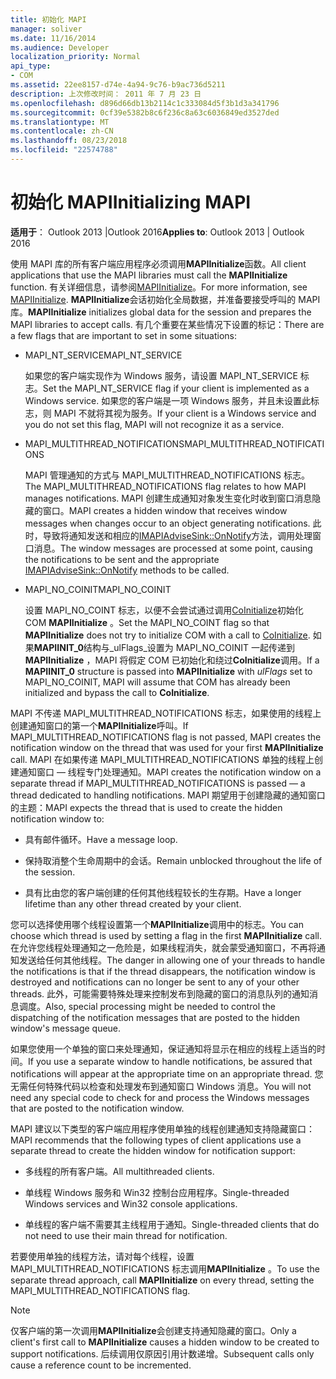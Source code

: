 ```yaml
---
title: 初始化 MAPI
manager: soliver
ms.date: 11/16/2014
ms.audience: Developer
localization_priority: Normal
api_type:
- COM
ms.assetid: 22ee8157-d74e-4a94-9c76-b9ac736d5211
description: 上次修改时间： 2011 年 7 月 23 日
ms.openlocfilehash: d896d66db13b2114c1c333084d5f3b1d3a341796
ms.sourcegitcommit: 0cf39e5382b8c6f236c8a63c6036849ed3527ded
ms.translationtype: MT
ms.contentlocale: zh-CN
ms.lasthandoff: 08/23/2018
ms.locfileid: "22574788"
---
```

# <a name="initializing-mapi"></a><span data-ttu-id="1458e-103">初始化 MAPI</span><span class="sxs-lookup"><span data-stu-id="1458e-103">Initializing MAPI</span></span>

  
  
<span data-ttu-id="1458e-104">**适用于**： Outlook 2013 |Outlook 2016</span><span class="sxs-lookup"><span data-stu-id="1458e-104">**Applies to**: Outlook 2013 | Outlook 2016</span></span> 
  
<span data-ttu-id="1458e-105">使用 MAPI 库的所有客户端应用程序必须调用**MAPIInitialize**函数。</span><span class="sxs-lookup"><span data-stu-id="1458e-105">All client applications that use the MAPI libraries must call the **MAPIInitialize** function.</span></span> <span data-ttu-id="1458e-106">有关详细信息，请参阅[MAPIInitialize](mapiinitialize.md)。</span><span class="sxs-lookup"><span data-stu-id="1458e-106">For more information, see [MAPIInitialize](mapiinitialize.md).</span></span> <span data-ttu-id="1458e-107">**MAPIInitialize**会话初始化全局数据，并准备要接受呼叫的 MAPI 库。</span><span class="sxs-lookup"><span data-stu-id="1458e-107">**MAPIInitialize** initializes global data for the session and prepares the MAPI libraries to accept calls.</span></span> <span data-ttu-id="1458e-108">有几个重要在某些情况下设置的标记：</span><span class="sxs-lookup"><span data-stu-id="1458e-108">There are a few flags that are important to set in some situations:</span></span> 
  
- <span data-ttu-id="1458e-109">MAPI_NT_SERVICE</span><span class="sxs-lookup"><span data-stu-id="1458e-109">MAPI_NT_SERVICE</span></span>
    
    <span data-ttu-id="1458e-110">如果您的客户端实现作为 Windows 服务，请设置 MAPI_NT_SERVICE 标志。</span><span class="sxs-lookup"><span data-stu-id="1458e-110">Set the MAPI_NT_SERVICE flag if your client is implemented as a Windows service.</span></span> <span data-ttu-id="1458e-111">如果您的客户端是一项 Windows 服务，并且未设置此标志，则 MAPI 不就将其视为服务。</span><span class="sxs-lookup"><span data-stu-id="1458e-111">If your client is a Windows service and you do not set this flag, MAPI will not recognize it as a service.</span></span> 
    
- <span data-ttu-id="1458e-112">MAPI_MULTITHREAD_NOTIFICATIONS</span><span class="sxs-lookup"><span data-stu-id="1458e-112">MAPI_MULTITHREAD_NOTIFICATIONS</span></span>
    
    <span data-ttu-id="1458e-113">MAPI 管理通知的方式与 MAPI_MULTITHREAD_NOTIFICATIONS 标志。</span><span class="sxs-lookup"><span data-stu-id="1458e-113">The MAPI_MULTITHREAD_NOTIFICATIONS flag relates to how MAPI manages notifications.</span></span> <span data-ttu-id="1458e-114">MAPI 创建生成通知对象发生变化时收到窗口消息隐藏的窗口。</span><span class="sxs-lookup"><span data-stu-id="1458e-114">MAPI creates a hidden window that receives window messages when changes occur to an object generating notifications.</span></span> <span data-ttu-id="1458e-115">此时，导致将通知发送和相应的[IMAPIAdviseSink::OnNotify](imapiadvisesink-onnotify.md)方法，调用处理窗口消息。</span><span class="sxs-lookup"><span data-stu-id="1458e-115">The window messages are processed at some point, causing the notifications to be sent and the appropriate [IMAPIAdviseSink::OnNotify](imapiadvisesink-onnotify.md) methods to be called.</span></span> 
    
- <span data-ttu-id="1458e-116">MAPI_NO_COINIT</span><span class="sxs-lookup"><span data-stu-id="1458e-116">MAPI_NO_COINIT</span></span>
    
    <span data-ttu-id="1458e-117">设置 MAPI_NO_COINT 标志，以便不会尝试通过调用[CoInitialize](http://msdn.microsoft.com/en-us/library/ms886303.aspx)初始化 COM **MAPIInitialize** 。</span><span class="sxs-lookup"><span data-stu-id="1458e-117">Set the MAPI_NO_COINT flag so that **MAPIInitialize** does not try to initialize COM with a call to [CoInitialize](http://msdn.microsoft.com/en-us/library/ms886303.aspx).</span></span> <span data-ttu-id="1458e-118">如果**MAPIINIT_0**结构与_ulFlags_设置为 MAPI_NO_COINIT 一起传递到**MAPIInitialize** ，MAPI 将假定 COM 已初始化和绕过**CoInitialize**调用。</span><span class="sxs-lookup"><span data-stu-id="1458e-118">If a **MAPIINIT_0** structure is passed into **MAPIInitialize** with  _ulFlags_ set to MAPI_NO_COINIT, MAPI will assume that COM has already been initialized and bypass the call to **CoInitialize**.</span></span>
    
<span data-ttu-id="1458e-119">MAPI 不传递 MAPI_MULTITHREAD_NOTIFICATIONS 标志，如果使用的线程上创建通知窗口的第一个**MAPIInitialize**呼叫。</span><span class="sxs-lookup"><span data-stu-id="1458e-119">If MAPI_MULTITHREAD_NOTIFICATIONS flag is not passed, MAPI creates the notification window on the thread that was used for your first **MAPIInitialize** call.</span></span> <span data-ttu-id="1458e-120">MAPI 在如果传递 MAPI_MULTITHREAD_NOTIFICATIONS 单独的线程上创建通知窗口 — 线程专门处理通知。</span><span class="sxs-lookup"><span data-stu-id="1458e-120">MAPI creates the notification window on a separate thread if MAPI_MULTITHREAD_NOTIFICATIONS is passed — a thread dedicated to handling notifications.</span></span> <span data-ttu-id="1458e-121">MAPI 期望用于创建隐藏的通知窗口的主题：</span><span class="sxs-lookup"><span data-stu-id="1458e-121">MAPI expects the thread that is used to create the hidden notification window to:</span></span> 
  
- <span data-ttu-id="1458e-122">具有邮件循环。</span><span class="sxs-lookup"><span data-stu-id="1458e-122">Have a message loop.</span></span>
    
- <span data-ttu-id="1458e-123">保持取消整个生命周期中的会话。</span><span class="sxs-lookup"><span data-stu-id="1458e-123">Remain unblocked throughout the life of the session.</span></span>
    
- <span data-ttu-id="1458e-124">具有比由您的客户端创建的任何其他线程较长的生存期。</span><span class="sxs-lookup"><span data-stu-id="1458e-124">Have a longer lifetime than any other thread created by your client.</span></span> 
    
<span data-ttu-id="1458e-125">您可以选择使用哪个线程设置第一个**MAPIInitialize**调用中的标志。</span><span class="sxs-lookup"><span data-stu-id="1458e-125">You can choose which thread is used by setting a flag in the first **MAPIInitialize** call.</span></span> <span data-ttu-id="1458e-126">在允许您线程处理通知之一危险是，如果线程消失，就会蒙受通知窗口，不再将通知发送给任何其他线程。</span><span class="sxs-lookup"><span data-stu-id="1458e-126">The danger in allowing one of your threads to handle the notifications is that if the thread disappears, the notification window is destroyed and notifications can no longer be sent to any of your other threads.</span></span> <span data-ttu-id="1458e-127">此外，可能需要特殊处理来控制发布到隐藏的窗口的消息队列的通知消息调度。</span><span class="sxs-lookup"><span data-stu-id="1458e-127">Also, special processing might be needed to control the dispatching of the notification messages that are posted to the hidden window's message queue.</span></span> 
  
<span data-ttu-id="1458e-128">如果您使用一个单独的窗口来处理通知，保证通知将显示在相应的线程上适当的时间。</span><span class="sxs-lookup"><span data-stu-id="1458e-128">If you use a separate window to handle notifications, be assured that notifications will appear at the appropriate time on an appropriate thread.</span></span> <span data-ttu-id="1458e-129">您无需任何特殊代码以检查和处理发布到通知窗口 Windows 消息。</span><span class="sxs-lookup"><span data-stu-id="1458e-129">You will not need any special code to check for and process the Windows messages that are posted to the notification window.</span></span> 
  
<span data-ttu-id="1458e-130">MAPI 建议以下类型的客户端应用程序使用单独的线程创建通知支持隐藏窗口：</span><span class="sxs-lookup"><span data-stu-id="1458e-130">MAPI recommends that the following types of client applications use a separate thread to create the hidden window for notification support:</span></span>
  
- <span data-ttu-id="1458e-131">多线程的所有客户端。</span><span class="sxs-lookup"><span data-stu-id="1458e-131">All multithreaded clients.</span></span>
    
- <span data-ttu-id="1458e-132">单线程 Windows 服务和 Win32 控制台应用程序。</span><span class="sxs-lookup"><span data-stu-id="1458e-132">Single-threaded Windows services and Win32 console applications.</span></span>
    
- <span data-ttu-id="1458e-133">单线程的客户端不需要其主线程用于通知。</span><span class="sxs-lookup"><span data-stu-id="1458e-133">Single-threaded clients that do not need to use their main thread for notification.</span></span>
    
<span data-ttu-id="1458e-134">若要使用单独的线程方法，请对每个线程，设置 MAPI_MULTITHREAD_NOTIFICATIONS 标志调用**MAPIInitialize** 。</span><span class="sxs-lookup"><span data-stu-id="1458e-134">To use the separate thread approach, call **MAPIInitialize** on every thread, setting the MAPI_MULTITHREAD_NOTIFICATIONS flag.</span></span> 
  
> [!NOTE]
> <span data-ttu-id="1458e-135">仅客户端的第一次调用**MAPIInitialize**会创建支持通知隐藏的窗口。</span><span class="sxs-lookup"><span data-stu-id="1458e-135">Only a client's first call to **MAPIInitialize** causes a hidden window to be created to support notifications.</span></span> <span data-ttu-id="1458e-136">后续调用仅原因引用计数递增。</span><span class="sxs-lookup"><span data-stu-id="1458e-136">Subsequent calls only cause a reference count to be incremented.</span></span> 
  

